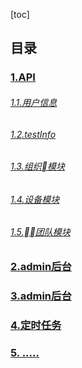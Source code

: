 [toc] 
##  目录  
###  [1.API](#1)
######  [1.1.用户信息](user/index "用户信息")
######  [1.2.testInfo](#jump)
######  [1.3.组织模块](#1.3)
######  [1.4.设备模块](#1.4)
######  [1.5.团队模块](#1.5)
### [2.admin后台](#2)
###  [3.admin后台](#3)
### [4.定时任务](#4)
### [5. .....](#5)
